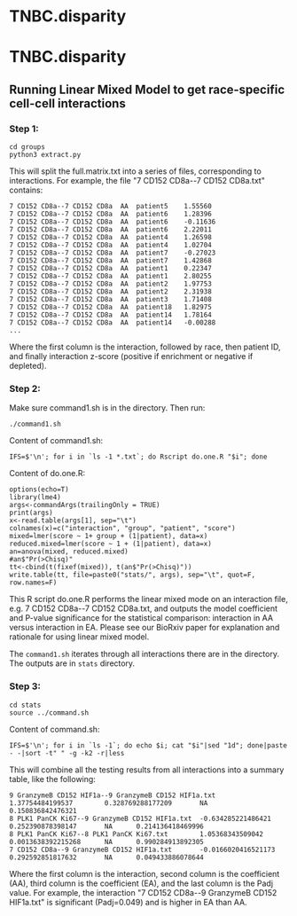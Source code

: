 # TNBC.disparity
# TNBC.disparity

## Running Linear Mixed Model to get race-specific cell-cell interactions

### Step 1:
```
cd groups
python3 extract.py
```

This will split the full.matrix.txt into a series of files, corresponding to interactions.
For example, the file "7 CD152 CD8a--7 CD152 CD8a.txt" contains:

```
7 CD152 CD8a--7 CD152 CD8a  AA  patient5    1.55560
7 CD152 CD8a--7 CD152 CD8a  AA  patient6    1.28396
7 CD152 CD8a--7 CD152 CD8a  AA  patient6    -0.11636
7 CD152 CD8a--7 CD152 CD8a  AA  patient6    2.22011
7 CD152 CD8a--7 CD152 CD8a  AA  patient4    1.26598
7 CD152 CD8a--7 CD152 CD8a  AA  patient4    1.02704
7 CD152 CD8a--7 CD152 CD8a  AA  patient7    -0.27023
7 CD152 CD8a--7 CD152 CD8a  AA  patient7    1.42868
7 CD152 CD8a--7 CD152 CD8a  AA  patient1    0.22347
7 CD152 CD8a--7 CD152 CD8a  AA  patient1    2.80255
7 CD152 CD8a--7 CD152 CD8a  AA  patient2    1.97753
7 CD152 CD8a--7 CD152 CD8a  AA  patient2    2.31938
7 CD152 CD8a--7 CD152 CD8a  AA  patient3    1.71408
7 CD152 CD8a--7 CD152 CD8a  AA  patient18   1.82975
7 CD152 CD8a--7 CD152 CD8a  AA  patient14   1.78164
7 CD152 CD8a--7 CD152 CD8a  AA  patient14   -0.00288
...
```
Where the first column is the interaction, followed by race, then patient ID, and finally interaction z-score (positive if enrichment or negative if depleted).


### Step 2:

Make sure command1.sh is in the directory. Then run:
```
./command1.sh
```

Content of command1.sh:
```
IFS=$'\n'; for i in `ls -1 *.txt`; do Rscript do.one.R "$i"; done
```

Content of do.one.R:
```
options(echo=T)
library(lme4)
args<-commandArgs(trailingOnly = TRUE)
print(args)
x<-read.table(args[1], sep="\t")
colnames(x)=c("interaction", "group", "patient", "score")
mixed=lmer(score ~ 1+ group + (1|patient), data=x)
reduced.mixed=lmer(score ~ 1 + (1|patient), data=x)
an=anova(mixed, reduced.mixed)
#an$"Pr(>Chisq)"
tt<-cbind(t(fixef(mixed)), t(an$"Pr(>Chisq)"))
write.table(tt, file=paste0("stats/", args), sep="\t", quot=F, row.names=F)
```

This R script do.one.R performs the linear mixed mode on an interaction file, e.g. 7 CD152 CD8a--7 CD152 CD8a.txt, and outputs the model coefficient and P-value significance for the statistical comparison: interaction in AA versus interaction in EA. Please see our BioRxiv paper for explanation and rationale for using linear mixed model.

The `command1.sh` iterates through all interactions there are in the directory.
The outputs are in `stats` directory.

### Step 3:

```
cd stats
source ../command.sh
```

Content of command.sh:
```
IFS=$'\n'; for i in `ls -1`; do echo $i; cat "$i"|sed "1d"; done|paste - -|sort -t" " -g -k2 -r|less
```

This will combine all the testing results from all interactions into a summary table, like the following:
```
9 GranzymeB CD152 HIF1a--9 GranzymeB CD152 HIF1a.txt    1.37754484199537        0.328769288177209       NA      0.150836842476321
8 PLK1 PanCK Ki67--9 GranzymeB CD152 HIF1a.txt  -0.634285221486421      0.252390878398147       NA      0.214136418469996
8 PLK1 PanCK Ki67--8 PLK1 PanCK Ki67.txt        1.05368343509042        0.0013638392215268      NA      0.990284913892305
7 CD152 CD8a--9 GranzymeB CD152 HIF1a.txt       -0.0166020416521173     0.292592851817632       NA      0.049433886078644
```

Where the first column is the interaction, second column is the coefficient (AA), third column is the coefficient (EA), and the last column is the Padj value.
For example, the interaction "7 CD152 CD8a--9 GranzymeB CD152 HIF1a.txt" is significant (Padj=0.049) and is higher in EA than AA.


